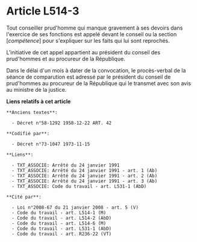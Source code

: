 # Article L514-3

Tout conseiller prud'homme qui manque gravement à ses devoirs dans l'exercice de ses fonctions est appelé devant le conseil
ou la section [*compétence*] pour s'expliquer sur les faits qui lui sont reprochés.

L'initiative de cet appel appartient au président du conseil des prud'hommes et au procureur de la République.

Dans le délai d'un mois à dater de la convocation, le procès-verbal de la séance de comparution est adressé par le président
du conseil de prud'hommes au procureur de la République qui le transmet avec son avis au ministre de la justice.

**Liens relatifs à cet article**

	**Anciens textes**:

	  - Décret n°58-1292 1958-12-22 ART. 42

	**Codifié par**:

	  - Décret n°73-1047 1973-11-15

	**Liens**:

	  - TXT_ASSOCIE: Arrêté du 24 janvier 1991
	  - TXT_ASSOCIE: Arrêté du 24 janvier 1991 - art. 1 (Ab)
	  - TXT_ASSOCIE: Arrêté du 24 janvier 1991 - art. 2 (Ab)
	  - TXT_ASSOCIE: Arrêté du 24 janvier 1991 - art. 3 (Ab)
	  - TXT_ASSOCIE: Code du travail - art. L531-1 (AbD)

	**Cité par**:

	  - Loi n°2008-67 du 21 janvier 2008 - art. 5 (V)
	  - Code du travail - art. L514-1 (M)
	  - Code du travail - art. L514-2 (AbD)
	  - Code du travail - art. L514-6 (M)
	  - Code du travail - art. L531-1 (AbD)
	  - Code du travail - art. R236-22 (VT)
